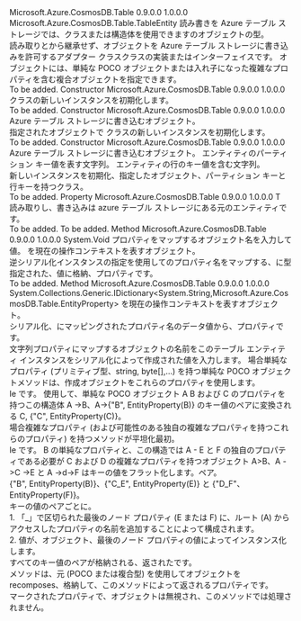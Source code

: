 <Type Name="TableEntityAdapter&lt;T&gt;" FullName="Microsoft.Azure.CosmosDB.Table.TableEntityAdapter&lt;T&gt;">
  <TypeSignature Language="C#" Value="public class TableEntityAdapter&lt;T&gt; : Microsoft.Azure.CosmosDB.Table.TableEntity" />
  <TypeSignature Language="ILAsm" Value=".class public auto ansi beforefieldinit TableEntityAdapter`1&lt;T&gt; extends Microsoft.Azure.CosmosDB.Table.TableEntity" />
  <TypeSignature Language="DocId" Value="T:Microsoft.Azure.CosmosDB.Table.TableEntityAdapter`1" />
  <TypeSignature Language="VB.NET" Value="Public Class TableEntityAdapter(Of T)&#xA;Inherits TableEntity" />
  <TypeSignature Language="F#" Value="type TableEntityAdapter&lt;'T&gt; = class&#xA;    inherit TableEntity" />
  <AssemblyInfo>
    <AssemblyName>Microsoft.Azure.CosmosDB.Table</AssemblyName>
    <AssemblyVersion>0.9.0.0</AssemblyVersion>
    <AssemblyVersion>1.0.0.0</AssemblyVersion>
  </AssemblyInfo>
  <TypeParameters>
    <TypeParameter Name="T" />
  </TypeParameters>
  <Base>
    <BaseTypeName>Microsoft.Azure.CosmosDB.Table.TableEntity</BaseTypeName>
  </Base>
  <Interfaces />
  <Docs>
    <typeparam name="T">読み書きを Azure テーブル ストレージでは、クラスまたは構造体を使用できますのオブジェクトの型。</typeparam>
    <summary>
            読み取りとから継承せず、オブジェクトを Azure テーブル ストレージに書き込みを許可するアダプター クラス<see cref="T:Microsoft.Azure.CosmosDB.Table.TableEntity" />クラスの実装または<see cref="T:Microsoft.Azure.CosmosDB.Table.ITableEntity" />インターフェイスです。 オブジェクトには、単純な POCO オブジェクトまたは入れ子になった複雑なプロパティを含む複合オブジェクトを指定できます。
            </summary>
    <remarks>To be added.</remarks>
  </Docs>
  <Members>
    <Member MemberName=".ctor">
      <MemberSignature Language="C#" Value="public TableEntityAdapter ();" />
      <MemberSignature Language="ILAsm" Value=".method public hidebysig specialname rtspecialname instance void .ctor() cil managed" />
      <MemberSignature Language="DocId" Value="M:Microsoft.Azure.CosmosDB.Table.TableEntityAdapter`1.#ctor" />
      <MemberSignature Language="VB.NET" Value="Public Sub New ()" />
      <MemberType>Constructor</MemberType>
      <AssemblyInfo>
        <AssemblyName>Microsoft.Azure.CosmosDB.Table</AssemblyName>
        <AssemblyVersion>0.9.0.0</AssemblyVersion>
        <AssemblyVersion>1.0.0.0</AssemblyVersion>
      </AssemblyInfo>
      <Parameters />
      <Docs>
        <summary>
            <see cref="T:Microsoft.Azure.CosmosDB.Table.TableEntityAdapter`1" /> クラスの新しいインスタンスを初期化します。
            </summary>
        <remarks>To be added.</remarks>
      </Docs>
    </Member>
    <Member MemberName=".ctor">
      <MemberSignature Language="C#" Value="public TableEntityAdapter (T originalEntity);" />
      <MemberSignature Language="ILAsm" Value=".method public hidebysig specialname rtspecialname instance void .ctor(!T originalEntity) cil managed" />
      <MemberSignature Language="DocId" Value="M:Microsoft.Azure.CosmosDB.Table.TableEntityAdapter`1.#ctor(`0)" />
      <MemberSignature Language="VB.NET" Value="Public Sub New (originalEntity As T)" />
      <MemberSignature Language="F#" Value="new Microsoft.Azure.CosmosDB.Table.TableEntityAdapter&lt;'T&gt; : 'T -&gt; Microsoft.Azure.CosmosDB.Table.TableEntityAdapter&lt;'T&gt;" Usage="new Microsoft.Azure.CosmosDB.Table.TableEntityAdapter&lt;'T&gt; originalEntity" />
      <MemberType>Constructor</MemberType>
      <AssemblyInfo>
        <AssemblyName>Microsoft.Azure.CosmosDB.Table</AssemblyName>
        <AssemblyVersion>0.9.0.0</AssemblyVersion>
        <AssemblyVersion>1.0.0.0</AssemblyVersion>
      </AssemblyInfo>
      <Parameters>
        <Parameter Name="originalEntity" Type="T" />
      </Parameters>
      <Docs>
        <param name="originalEntity">Azure テーブル ストレージに書き込むオブジェクト。</param>
        <summary>
            指定されたオブジェクトで <see cref="T:Microsoft.Azure.CosmosDB.Table.TableEntityAdapter`1" /> クラスの新しいインスタンスを初期化します。
            </summary>
        <remarks>To be added.</remarks>
      </Docs>
    </Member>
    <Member MemberName=".ctor">
      <MemberSignature Language="C#" Value="public TableEntityAdapter (T originalEntity, string partitionKey, string rowKey);" />
      <MemberSignature Language="ILAsm" Value=".method public hidebysig specialname rtspecialname instance void .ctor(!T originalEntity, string partitionKey, string rowKey) cil managed" />
      <MemberSignature Language="DocId" Value="M:Microsoft.Azure.CosmosDB.Table.TableEntityAdapter`1.#ctor(`0,System.String,System.String)" />
      <MemberSignature Language="VB.NET" Value="Public Sub New (originalEntity As T, partitionKey As String, rowKey As String)" />
      <MemberSignature Language="F#" Value="new Microsoft.Azure.CosmosDB.Table.TableEntityAdapter&lt;'T&gt; : 'T * string * string -&gt; Microsoft.Azure.CosmosDB.Table.TableEntityAdapter&lt;'T&gt;" Usage="new Microsoft.Azure.CosmosDB.Table.TableEntityAdapter&lt;'T&gt; (originalEntity, partitionKey, rowKey)" />
      <MemberType>Constructor</MemberType>
      <AssemblyInfo>
        <AssemblyName>Microsoft.Azure.CosmosDB.Table</AssemblyName>
        <AssemblyVersion>0.9.0.0</AssemblyVersion>
        <AssemblyVersion>1.0.0.0</AssemblyVersion>
      </AssemblyInfo>
      <Parameters>
        <Parameter Name="originalEntity" Type="T" />
        <Parameter Name="partitionKey" Type="System.String" />
        <Parameter Name="rowKey" Type="System.String" />
      </Parameters>
      <Docs>
        <param name="originalEntity">Azure テーブル ストレージに書き込むオブジェクト。</param>
        <param name="partitionKey">エンティティのパーティション キー値を表す文字列。</param>
        <param name="rowKey">エンティティの行のキー値を含む文字列。</param>
        <summary>
            新しいインスタンスを初期化、<see cref="T:Microsoft.Azure.CosmosDB.Table.TableEntityAdapter`1" />指定したオブジェクト、パーティション キーと行キーを持つクラス。
            </summary>
        <remarks>To be added.</remarks>
      </Docs>
    </Member>
    <Member MemberName="OriginalEntity">
      <MemberSignature Language="C#" Value="public T OriginalEntity { get; set; }" />
      <MemberSignature Language="ILAsm" Value=".property instance !T OriginalEntity" />
      <MemberSignature Language="DocId" Value="P:Microsoft.Azure.CosmosDB.Table.TableEntityAdapter`1.OriginalEntity" />
      <MemberSignature Language="VB.NET" Value="Public Property OriginalEntity As T" />
      <MemberSignature Language="F#" Value="member this.OriginalEntity : 'T with get, set" Usage="Microsoft.Azure.CosmosDB.Table.TableEntityAdapter&lt;'T&gt;.OriginalEntity" />
      <MemberType>Property</MemberType>
      <AssemblyInfo>
        <AssemblyName>Microsoft.Azure.CosmosDB.Table</AssemblyName>
        <AssemblyVersion>0.9.0.0</AssemblyVersion>
        <AssemblyVersion>1.0.0.0</AssemblyVersion>
      </AssemblyInfo>
      <ReturnValue>
        <ReturnType>T</ReturnType>
      </ReturnValue>
      <Docs>
        <summary>
            読み取りし、書き込みは azure テーブル ストレージにある元のエンティティです。
            </summary>
        <value>To be added.</value>
        <remarks>To be added.</remarks>
      </Docs>
    </Member>
    <Member MemberName="ReadEntity">
      <MemberSignature Language="C#" Value="public override void ReadEntity (System.Collections.Generic.IDictionary&lt;string,Microsoft.Azure.CosmosDB.Table.EntityProperty&gt; properties, Microsoft.Azure.Storage.OperationContext operationContext);" />
      <MemberSignature Language="ILAsm" Value=".method public hidebysig virtual instance void ReadEntity(class System.Collections.Generic.IDictionary`2&lt;string, class Microsoft.Azure.CosmosDB.Table.EntityProperty&gt; properties, class Microsoft.Azure.Storage.OperationContext operationContext) cil managed" />
      <MemberSignature Language="DocId" Value="M:Microsoft.Azure.CosmosDB.Table.TableEntityAdapter`1.ReadEntity(System.Collections.Generic.IDictionary{System.String,Microsoft.Azure.CosmosDB.Table.EntityProperty},Microsoft.Azure.Storage.OperationContext)" />
      <MemberSignature Language="F#" Value="override this.ReadEntity : System.Collections.Generic.IDictionary&lt;string, Microsoft.Azure.CosmosDB.Table.EntityProperty&gt; * Microsoft.Azure.Storage.OperationContext -&gt; unit" Usage="tableEntityAdapter.ReadEntity (properties, operationContext)" />
      <MemberType>Method</MemberType>
      <AssemblyInfo>
        <AssemblyName>Microsoft.Azure.CosmosDB.Table</AssemblyName>
        <AssemblyVersion>0.9.0.0</AssemblyVersion>
        <AssemblyVersion>1.0.0.0</AssemblyVersion>
      </AssemblyInfo>
      <ReturnValue>
        <ReturnType>System.Void</ReturnType>
      </ReturnValue>
      <Parameters>
        <Parameter Name="properties" Type="System.Collections.Generic.IDictionary&lt;System.String,Microsoft.Azure.CosmosDB.Table.EntityProperty&gt;" />
        <Parameter Name="operationContext" Type="Microsoft.Azure.Storage.OperationContext" />
      </Parameters>
      <Docs>
        <param name="properties"><see cref="T:System.Collections.Generic.IDictionary`2" />プロパティをマップするオブジェクト名を入力して<see cref="T:Microsoft.Azure.CosmosDB.Table.EntityProperty" />値。</param>
        <param name="operationContext"><see cref="T:Microsoft.Azure.Storage.OperationContext" />を現在の操作コンテキストを表すオブジェクト。</param>
        <summary>
            逆シリアル化<see cref="T:Microsoft.Azure.CosmosDB.Table.TableEntityAdapter`1" />インスタンスの指定を使用して<see cref="T:System.Collections.Generic.IDictionary`2" />のプロパティ名をマップする、<see cref="P:Microsoft.Azure.CosmosDB.Table.TableEntityAdapter`1.OriginalEntity" />に型指定された<see cref="T:Microsoft.Azure.CosmosDB.Table.EntityProperty" />、値に格納、<see cref="P:Microsoft.Azure.CosmosDB.Table.TableEntityAdapter`1.OriginalEntity" />プロパティです。
            </summary>
        <remarks>To be added.</remarks>
      </Docs>
    </Member>
    <Member MemberName="WriteEntity">
      <MemberSignature Language="C#" Value="public override System.Collections.Generic.IDictionary&lt;string,Microsoft.Azure.CosmosDB.Table.EntityProperty&gt; WriteEntity (Microsoft.Azure.Storage.OperationContext operationContext);" />
      <MemberSignature Language="ILAsm" Value=".method public hidebysig virtual instance class System.Collections.Generic.IDictionary`2&lt;string, class Microsoft.Azure.CosmosDB.Table.EntityProperty&gt; WriteEntity(class Microsoft.Azure.Storage.OperationContext operationContext) cil managed" />
      <MemberSignature Language="DocId" Value="M:Microsoft.Azure.CosmosDB.Table.TableEntityAdapter`1.WriteEntity(Microsoft.Azure.Storage.OperationContext)" />
      <MemberSignature Language="F#" Value="override this.WriteEntity : Microsoft.Azure.Storage.OperationContext -&gt; System.Collections.Generic.IDictionary&lt;string, Microsoft.Azure.CosmosDB.Table.EntityProperty&gt;" Usage="tableEntityAdapter.WriteEntity operationContext" />
      <MemberType>Method</MemberType>
      <AssemblyInfo>
        <AssemblyName>Microsoft.Azure.CosmosDB.Table</AssemblyName>
        <AssemblyVersion>0.9.0.0</AssemblyVersion>
        <AssemblyVersion>1.0.0.0</AssemblyVersion>
      </AssemblyInfo>
      <ReturnValue>
        <ReturnType>System.Collections.Generic.IDictionary&lt;System.String,Microsoft.Azure.CosmosDB.Table.EntityProperty&gt;</ReturnType>
      </ReturnValue>
      <Parameters>
        <Parameter Name="operationContext" Type="Microsoft.Azure.Storage.OperationContext" />
      </Parameters>
      <Docs>
        <param name="operationContext"><see cref="T:Microsoft.Azure.Storage.OperationContext" />を現在の操作コンテキストを表すオブジェクト。</param>
        <summary>
            シリアル化、<see cref="T:System.Collections.Generic.IDictionary`2" />にマッピングされたプロパティ名の<see cref="T:Microsoft.Azure.CosmosDB.Table.EntityProperty" />データ値から、<see cref="P:Microsoft.Azure.CosmosDB.Table.TableEntityAdapter`1.OriginalEntity" />プロパティです。
            </summary>
        <returns><see cref="T:System.Collections.Generic.IDictionary`2" />文字列プロパティにマップするオブジェクトの名前を<see cref="T:Microsoft.Azure.CosmosDB.Table.EntityProperty" />このテーブル エンティティ インスタンスをシリアル化によって作成された値を入力します。</returns>
        <remarks>場合<see cref="P:Microsoft.Azure.CosmosDB.Table.TableEntityAdapter`1.OriginalEntity" />単純なプロパティ (プリミティブ型、string, byte[],...) を持つ単純な POCO オブジェクト<see cref="M:Microsoft.Azure.CosmosDB.Table.TableEntityAdapter`1.WriteEntity(Microsoft.Azure.Storage.OperationContext)" />メソッドは、作成<see cref="T:Microsoft.Azure.CosmosDB.Table.EntityProperty" />オブジェクトをこれらのプロパティを使用します。<br />
             Ie です。 使用して、単純な POCO オブジェクト A B および C のプロパティを持つこの構造体 A -&gt;B、A-&gt;{"B", EntityProperty(B)} のキー値のペアに変換される C, {"C", EntityProperty(C)}。<br />
            場合<see cref="P:Microsoft.Azure.CosmosDB.Table.TableEntityAdapter`1.OriginalEntity" />複雑なプロパティ (および可能性のある独自の複雑なプロパティを持つこれらのプロパティ) を持つ<see cref="M:Microsoft.Azure.CosmosDB.Table.TableEntityAdapter`1.WriteEntity(Microsoft.Azure.Storage.OperationContext)" />メソッドが平坦化<see cref="P:Microsoft.Azure.CosmosDB.Table.TableEntityAdapter`1.OriginalEntity" />最初。<br />
            Ie です。 B の単純なプロパティと、この構造では A - E と F の独自のプロパティである必要が C および D の複雑なプロパティを持つオブジェクト A&gt;B、A -&gt;C -&gt;E と A -&gt;d-&gt;F はキーの値をフラット化します。ペア。<br />
            {"B", EntityProperty(B)}、{"C_E", EntityProperty(E)} と {"D_F"、EntityProperty(F)}。<br />
            キーの値のペアごとに。<br />
            1. 「_」で区切られた最後のノード プロパティ (E または F) に、ルート (A) からアクセスしたプロパティの名前を追加することによって構成されます。<br />
            2. 値が、<see cref="T:Microsoft.Azure.CosmosDB.Table.EntityProperty" />オブジェクト、最後のノード プロパティの値によってインスタンス化します。<br />
            すべてのキー値のペアが格納される、返された<see cref="T:System.Collections.Generic.IDictionary`2" />です。<br /><see cref="M:Microsoft.Azure.CosmosDB.Table.TableEntityAdapter`1.ReadEntity(System.Collections.Generic.IDictionary{System.String,Microsoft.Azure.CosmosDB.Table.EntityProperty},Microsoft.Azure.Storage.OperationContext)" />メソッドは、元 (POCO または複合型) を使用してオブジェクトを recomposes、<see cref="T:System.Collections.Generic.IDictionary`2" />格納して、このメソッドによって返される<see cref="P:Microsoft.Azure.CosmosDB.Table.TableEntityAdapter`1.OriginalEntity" />プロパティです。<br />
            マークされたプロパティ<see cref="T:Microsoft.Azure.CosmosDB.Table.IgnorePropertyAttribute" />で、<see cref="P:Microsoft.Azure.CosmosDB.Table.TableEntityAdapter`1.OriginalEntity" />オブジェクトは無視され、このメソッドでは処理されません。</remarks>
      </Docs>
    </Member>
  </Members>
</Type>